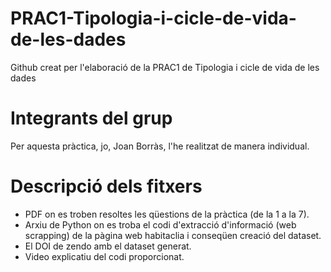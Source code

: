 # PRAC1-Tipologia-i-cicle-de-vida-de-les-dades
Github creat per l'elaboració de la PRAC1 de Tipologia i cicle de vida de les dades 


# Integrants del grup

Per aquesta pràctica, jo, Joan Borràs, l'he realitzat de manera individual.

# Descripció dels fitxers

- PDF on es troben resoltes les qüestions de la pràctica (de la 1 a la 7).
- Arxiu de Python on es troba el codi d'extracció d'informació (web scrapping) de la pàgina web habitaclia i conseqüen creació del dataset. 
- El DOI de zendo amb el dataset generat. 
- Video explicatiu del codi proporcionat. 
